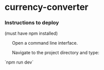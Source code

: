 # currency-converter

### Instructions to deploy
(must have npm installed)

<ol>Open a command line interface.</ol>
<ol>Navigate to the project directory and type:</ol>
`npm run dev`


